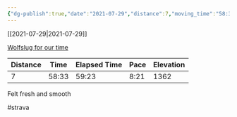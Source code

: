 ```yaml
---
{"dg-publish":true,"date":"2021-07-29","distance":7,"moving_time":"58:33","elapsed_time":"59:23","pace":"8:21","total_elevation_gain":1362,"url":"https://www.strava.com/activities/5709144684","permalink":"/01-personal/strava/2021-07-29-wolfslug-for-our-time/","dgPassFrontmatter":true}
---
```



[[2021-07-29\|2021-07-29]]

[Wolfslug for our time](https://www.strava.com/activities/5709144684)

| Distance | Time  | Elapsed Time | Pace | Elevation |
| -------- | ----- | ------------ | ---- | --------- |
| 7        | 58:33 | 59:23        | 8:21 | 1362      |


Felt fresh and smooth

#strava
